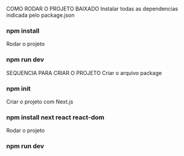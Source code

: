COMO RODAR O PROJETO BAIXADO
Instalar todas as dependencias indicada pelo package.json
### npm install

Rodar o projeto
### npm run dev



SEQUENCIA PARA CRIAR O PROJETO
Criar o arquivo package
### npm init

Criar o projeto com Next.js
### npm install next react react-dom

Rodar o projeto
### npm run dev